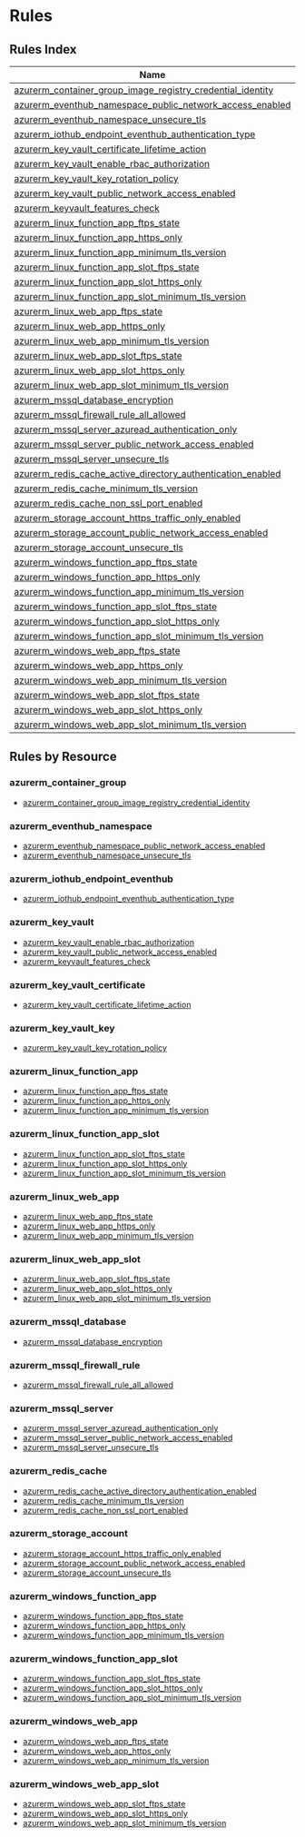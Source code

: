 # Rules

## Rules Index

|Name|Severity|Enabled|
| --- | --- | --- |
|[azurerm_container_group_image_registry_credential_identity](./rules/azurerm_container_group_image_registry_credential_identity.md)|Warning|✔|
|[azurerm_eventhub_namespace_public_network_access_enabled](./rules/azurerm_eventhub_namespace_public_network_access_enabled.md)|Notice|✔|
|[azurerm_eventhub_namespace_unsecure_tls](./rules/azurerm_eventhub_namespace_unsecure_tls.md)|Warning|✔|
|[azurerm_iothub_endpoint_eventhub_authentication_type](./rules/azurerm_iothub_endpoint_eventhub_authentication_type.md)|Notice|✔|
|[azurerm_key_vault_certificate_lifetime_action](./rules/azurerm_key_vault_certificate_lifetime_action.md)|Warning|✔|
|[azurerm_key_vault_enable_rbac_authorization](./rules/azurerm_key_vault_enable_rbac_authorization.md)|Warning||
|[azurerm_key_vault_key_rotation_policy](./rules/azurerm_key_vault_key_rotation_policy.md)|Warning|✔|
|[azurerm_key_vault_public_network_access_enabled](./rules/azurerm_key_vault_public_network_access_enabled.md)|Notice|✔|
|[azurerm_keyvault_features_check](./rules/azurerm_keyvault_features_check.md)|Warning|✔|
|[azurerm_linux_function_app_ftps_state](./rules/azurerm_linux_function_app_ftps_state.md)|Warning|✔|
|[azurerm_linux_function_app_https_only](./rules/azurerm_linux_function_app_https_only.md)|Warning|✔|
|[azurerm_linux_function_app_minimum_tls_version](./rules/azurerm_linux_function_app_minimum_tls_version.md)|Warning|✔|
|[azurerm_linux_function_app_slot_ftps_state](./rules/azurerm_linux_function_app_slot_ftps_state.md)|Warning|✔|
|[azurerm_linux_function_app_slot_https_only](./rules/azurerm_linux_function_app_slot_https_only.md)|Warning|✔|
|[azurerm_linux_function_app_slot_minimum_tls_version](./rules/azurerm_linux_function_app_slot_minimum_tls_version.md)|Warning|✔|
|[azurerm_linux_web_app_ftps_state](./rules/azurerm_linux_web_app_ftps_state.md)|Warning|✔|
|[azurerm_linux_web_app_https_only](./rules/azurerm_linux_web_app_https_only.md)|Warning|✔|
|[azurerm_linux_web_app_minimum_tls_version](./rules/azurerm_linux_web_app_minimum_tls_version.md)|Warning|✔|
|[azurerm_linux_web_app_slot_ftps_state](./rules/azurerm_linux_web_app_slot_ftps_state.md)|Warning|✔|
|[azurerm_linux_web_app_slot_https_only](./rules/azurerm_linux_web_app_slot_https_only.md)|Warning|✔|
|[azurerm_linux_web_app_slot_minimum_tls_version](./rules/azurerm_linux_web_app_slot_minimum_tls_version.md)|Warning|✔|
|[azurerm_mssql_database_encryption](./rules/azurerm_mssql_database_encryption.md)|Warning|✔|
|[azurerm_mssql_firewall_rule_all_allowed](./rules/azurerm_mssql_firewall_rule_all_allowed.md)|Error|✔|
|[azurerm_mssql_server_azuread_authentication_only](./rules/azurerm_mssql_server_azuread_authentication_only.md)|Warning|✔|
|[azurerm_mssql_server_public_network_access_enabled](./rules/azurerm_mssql_server_public_network_access_enabled.md)|Notice|✔|
|[azurerm_mssql_server_unsecure_tls](./rules/azurerm_mssql_server_unsecure_tls.md)|Warning|✔|
|[azurerm_redis_cache_active_directory_authentication_enabled](./rules/azurerm_redis_cache_active_directory_authentication_enabled.md)|Notice|✔|
|[azurerm_redis_cache_minimum_tls_version](./rules/azurerm_redis_cache_minimum_tls_version.md)|Warning|✔|
|[azurerm_redis_cache_non_ssl_port_enabled](./rules/azurerm_redis_cache_non_ssl_port_enabled.md)|Warning|✔|
|[azurerm_storage_account_https_traffic_only_enabled](./rules/azurerm_storage_account_https_traffic_only_enabled.md)|Warning|✔|
|[azurerm_storage_account_public_network_access_enabled](./rules/azurerm_storage_account_public_network_access_enabled.md)|Notice|✔|
|[azurerm_storage_account_unsecure_tls](./rules/azurerm_storage_account_unsecure_tls.md)|Warning|✔|
|[azurerm_windows_function_app_ftps_state](./rules/azurerm_windows_function_app_ftps_state.md)|Warning|✔|
|[azurerm_windows_function_app_https_only](./rules/azurerm_windows_function_app_https_only.md)|Warning|✔|
|[azurerm_windows_function_app_minimum_tls_version](./rules/azurerm_windows_function_app_minimum_tls_version.md)|Warning|✔|
|[azurerm_windows_function_app_slot_ftps_state](./rules/azurerm_windows_function_app_slot_ftps_state.md)|Warning|✔|
|[azurerm_windows_function_app_slot_https_only](./rules/azurerm_windows_function_app_slot_https_only.md)|Warning|✔|
|[azurerm_windows_function_app_slot_minimum_tls_version](./rules/azurerm_windows_function_app_slot_minimum_tls_version.md)|Warning|✔|
|[azurerm_windows_web_app_ftps_state](./rules/azurerm_windows_web_app_ftps_state.md)|Warning|✔|
|[azurerm_windows_web_app_https_only](./rules/azurerm_windows_web_app_https_only.md)|Warning|✔|
|[azurerm_windows_web_app_minimum_tls_version](./rules/azurerm_windows_web_app_minimum_tls_version.md)|Warning|✔|
|[azurerm_windows_web_app_slot_ftps_state](./rules/azurerm_windows_web_app_slot_ftps_state.md)|Warning|✔|
|[azurerm_windows_web_app_slot_https_only](./rules/azurerm_windows_web_app_slot_https_only.md)|Warning|✔|
|[azurerm_windows_web_app_slot_minimum_tls_version](./rules/azurerm_windows_web_app_slot_minimum_tls_version.md)|Warning|✔|

## Rules by Resource

### azurerm_container_group

- [azurerm_container_group_image_registry_credential_identity](./rules/azurerm_container_group_image_registry_credential_identity.md)

### azurerm_eventhub_namespace

- [azurerm_eventhub_namespace_public_network_access_enabled](./rules/azurerm_eventhub_namespace_public_network_access_enabled.md)
- [azurerm_eventhub_namespace_unsecure_tls](./rules/azurerm_eventhub_namespace_unsecure_tls.md)

### azurerm_iothub_endpoint_eventhub

- [azurerm_iothub_endpoint_eventhub_authentication_type](./rules/azurerm_iothub_endpoint_eventhub_authentication_type.md)

### azurerm_key_vault

- [azurerm_key_vault_enable_rbac_authorization](./rules/azurerm_key_vault_enable_rbac_authorization.md)
- [azurerm_key_vault_public_network_access_enabled](./rules/azurerm_key_vault_public_network_access_enabled.md)
- [azurerm_keyvault_features_check](./rules/azurerm_keyvault_features_check.md)

### azurerm_key_vault_certificate

- [azurerm_key_vault_certificate_lifetime_action](./rules/azurerm_key_vault_certificate_lifetime_action.md)

### azurerm_key_vault_key

- [azurerm_key_vault_key_rotation_policy](./rules/azurerm_key_vault_key_rotation_policy.md)

### azurerm_linux_function_app

- [azurerm_linux_function_app_ftps_state](./rules/azurerm_linux_function_app_ftps_state.md)
- [azurerm_linux_function_app_https_only](./rules/azurerm_linux_function_app_https_only.md)
- [azurerm_linux_function_app_minimum_tls_version](./rules/azurerm_linux_function_app_minimum_tls_version.md)

### azurerm_linux_function_app_slot

- [azurerm_linux_function_app_slot_ftps_state](./rules/azurerm_linux_function_app_slot_ftps_state.md)
- [azurerm_linux_function_app_slot_https_only](./rules/azurerm_linux_function_app_slot_https_only.md)
- [azurerm_linux_function_app_slot_minimum_tls_version](./rules/azurerm_linux_function_app_slot_minimum_tls_version.md)

### azurerm_linux_web_app

- [azurerm_linux_web_app_ftps_state](./rules/azurerm_linux_web_app_ftps_state.md)
- [azurerm_linux_web_app_https_only](./rules/azurerm_linux_web_app_https_only.md)
- [azurerm_linux_web_app_minimum_tls_version](./rules/azurerm_linux_web_app_minimum_tls_version.md)

### azurerm_linux_web_app_slot

- [azurerm_linux_web_app_slot_ftps_state](./rules/azurerm_linux_web_app_slot_ftps_state.md)
- [azurerm_linux_web_app_slot_https_only](./rules/azurerm_linux_web_app_slot_https_only.md)
- [azurerm_linux_web_app_slot_minimum_tls_version](./rules/azurerm_linux_web_app_slot_minimum_tls_version.md)

### azurerm_mssql_database

- [azurerm_mssql_database_encryption](./rules/azurerm_mssql_database_encryption.md)

### azurerm_mssql_firewall_rule

- [azurerm_mssql_firewall_rule_all_allowed](./rules/azurerm_mssql_firewall_rule_all_allowed.md)

### azurerm_mssql_server

- [azurerm_mssql_server_azuread_authentication_only](./rules/azurerm_mssql_server_azuread_authentication_only.md)
- [azurerm_mssql_server_public_network_access_enabled](./rules/azurerm_mssql_server_public_network_access_enabled.md)
- [azurerm_mssql_server_unsecure_tls](./rules/azurerm_mssql_server_unsecure_tls.md)

### azurerm_redis_cache

- [azurerm_redis_cache_active_directory_authentication_enabled](./rules/azurerm_redis_cache_active_directory_authentication_enabled.md)
- [azurerm_redis_cache_minimum_tls_version](./rules/azurerm_redis_cache_minimum_tls_version.md)
- [azurerm_redis_cache_non_ssl_port_enabled](./rules/azurerm_redis_cache_non_ssl_port_enabled.md)

### azurerm_storage_account

- [azurerm_storage_account_https_traffic_only_enabled](./rules/azurerm_storage_account_https_traffic_only_enabled.md)
- [azurerm_storage_account_public_network_access_enabled](./rules/azurerm_storage_account_public_network_access_enabled.md)
- [azurerm_storage_account_unsecure_tls](./rules/azurerm_storage_account_unsecure_tls.md)

### azurerm_windows_function_app

- [azurerm_windows_function_app_ftps_state](./rules/azurerm_windows_function_app_ftps_state.md)
- [azurerm_windows_function_app_https_only](./rules/azurerm_windows_function_app_https_only.md)
- [azurerm_windows_function_app_minimum_tls_version](./rules/azurerm_windows_function_app_minimum_tls_version.md)

### azurerm_windows_function_app_slot

- [azurerm_windows_function_app_slot_ftps_state](./rules/azurerm_windows_function_app_slot_ftps_state.md)
- [azurerm_windows_function_app_slot_https_only](./rules/azurerm_windows_function_app_slot_https_only.md)
- [azurerm_windows_function_app_slot_minimum_tls_version](./rules/azurerm_windows_function_app_slot_minimum_tls_version.md)

### azurerm_windows_web_app

- [azurerm_windows_web_app_ftps_state](./rules/azurerm_windows_web_app_ftps_state.md)
- [azurerm_windows_web_app_https_only](./rules/azurerm_windows_web_app_https_only.md)
- [azurerm_windows_web_app_minimum_tls_version](./rules/azurerm_windows_web_app_minimum_tls_version.md)

### azurerm_windows_web_app_slot

- [azurerm_windows_web_app_slot_ftps_state](./rules/azurerm_windows_web_app_slot_ftps_state.md)
- [azurerm_windows_web_app_slot_https_only](./rules/azurerm_windows_web_app_slot_https_only.md)
- [azurerm_windows_web_app_slot_minimum_tls_version](./rules/azurerm_windows_web_app_slot_minimum_tls_version.md)

